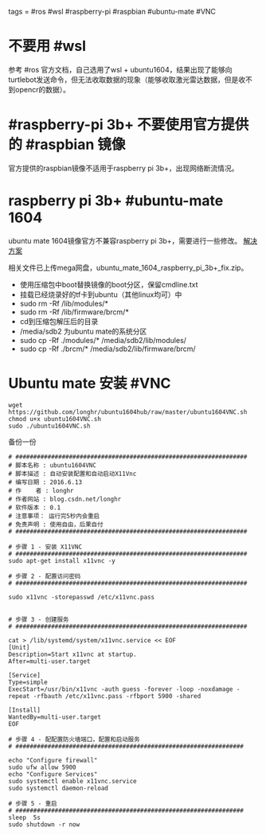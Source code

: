 tags = #ros #wsl #raspberry-pi #raspbian #ubuntu-mate #VNC 
# 不要用 #wsl
参考 #ros 官方文档，自己选用了wsl + ubuntu1604，结果出现了能够向turtlebot发送命令，但无法收取数据的现象（能够收取激光雷达数据，但是收不到opencr的数据）。

# #raspberry-pi 3b+ 不要使用官方提供的 #raspbian 镜像
官方提供的raspbian镜像不适用于raspberry pi 3b+，出现网络断流情况。

# raspberry pi 3b+ #ubuntu-mate 1604
ubuntu mate 1604镜像官方不兼容raspberry pi 3b+，需要进行一些修改。
[解决方案](https://blog.csdn.net/baidu_36211769/article/details/102386760)

相关文件已上传mega网盘，ubuntu_mate_1604_raspberry_pi_3b+_fix.zip。

- 使用压缩包中boot替换镜像的boot分区，保留cmdline.txt
- 挂载已经烧录好的tf卡到ubuntu（其他linux均可）中
- sudo rm -Rf /lib/modules/*
- sudo rm -Rf /lib/firmware/brcm/*
- cd到压缩包解压后的目录
-  /media/sdb2 为ubuntu mate的系统分区
- sudo cp -Rf ./modules/*  /media/sdb2/lib/modules/
- sudo cp -Rf ./brcm/*  /media/sdb2/lib/firmware/brcm/

# Ubuntu mate 安装 #VNC
``` shell
wget https://github.com/longhr/ubuntu1604hub/raw/master/ubuntu1604VNC.sh
chmod u+x ubuntu1604VNC.sh
sudo ./ubuntu1604VNC.sh
```

备份一份
``` shell
# #################################################################
# 脚本名称 : ubuntu1604VNC
# 脚本描述 : 自动安装配置和自动启动X11Vnc            
# 编写日期 : 2016.6.13
# 作    者 : longhr 
# 作者网站 : blog.csdn.net/longhr
# 软件版本 : 0.1
# 注意事项： 运行完5秒内会重启
# 免责声明 : 使用自由，后果自付 
# #################################################################

# 步骤 1 - 安装 X11VNC  
# ################################################################# 
sudo apt-get install x11vnc -y

# 步骤 2 - 配置访问密码
# ################################################################# 

sudo x11vnc -storepasswd /etc/x11vnc.pass 


# 步骤 3 - 创建服务
# ################################################################# 

cat > /lib/systemd/system/x11vnc.service << EOF
[Unit]
Description=Start x11vnc at startup.
After=multi-user.target

[Service]
Type=simple
ExecStart=/usr/bin/x11vnc -auth guess -forever -loop -noxdamage -repeat -rfbauth /etc/x11vnc.pass -rfbport 5900 -shared

[Install]
WantedBy=multi-user.target
EOF

# 步骤 4 - 配配置防火墙端口，配置和启动服务
# ################################################################ 

echo "Configure firewall"
sudo ufw allow 5900
echo "Configure Services"
sudo systemctl enable x11vnc.service
sudo systemctl daemon-reload

# 步骤 5 - 重启
# ################################################################ 
sleep  5s
sudo shutdown -r now 
```